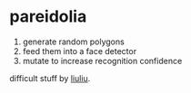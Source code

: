 pareidolia
==========

1. generate random polygons
2. feed them into a face detector
3. mutate to increase recognition confidence

difficult stuff by [liuliu].

[liuliu]: https://github.com/liuliu/ccv
